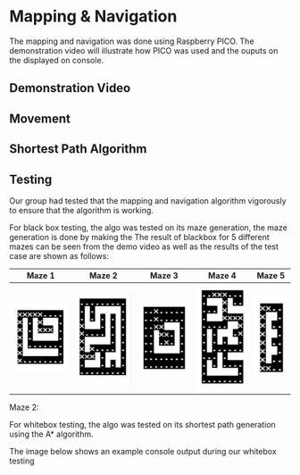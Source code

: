 # Mapping & Navigation
The mapping and navigation was done using Raspberry PICO. The demonstration video will illustrate how PICO was used and the ouputs on the displayed on console. 

## Demonstration Video

## Movement
## Shortest Path Algorithm
## Testing
Our group had tested that the mapping and navigation algorithm vigorously to ensure that the algorithm is working.

For black box testing, the algo was tested on its maze generation, the maze generation is done by making the 
The result of blackbox for 5 different mazes can be seen from the demo video as well as the results of the test case are shown as follows:

Maze 1                     |  Maze 2                   | Maze 3                    |  Maze 4                   |  Maze 5
:-------------------------:|:-------------------------:|:-------------------------:|:-------------------------:|:-------------------------:
![test1 result](./assets/maze1.jpeg)   |  ![test2 result](./assets/maze2.jpeg) |  ![test3 result](./assets/maze3.jpeg)  |  ![test4 result](./assets/maze4.jpeg) |  ![test5 result](./assets/maze5.jpeg) 



Maze 2:

For whitebox testing, the algo was tested on its shortest path generation using the A* algorithm.

The image below shows an example console output during our whitebox testing
